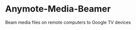 Anymote-Media-Beamer
====================

Beam media files on remote computers to Google TV devices